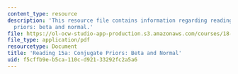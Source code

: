 ```yaml
---
content_type: resource
description: 'This resource file contains information regarding reading 15a: conjugate
  priors: beta and normal.'
file: https://ol-ocw-studio-app-production.s3.amazonaws.com/courses/18-05-introduction-to-probability-and-statistics-spring-2014/f5cffb9eb5ca110cd92133292fc2a5a6_MIT18_05S14_Reading15a.pdf
file_type: application/pdf
resourcetype: Document
title: 'Reading 15a: Conjugate Priors: Beta and Normal'
uid: f5cffb9e-b5ca-110c-d921-33292fc2a5a6
---
```

